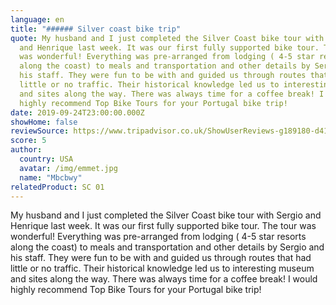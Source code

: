 ```yaml
---
language: en
title: "###### Silver coast bike trip"
quote: My husband and I just completed the Silver Coast bike tour with Sergio
  and Henrique last week. It was our first fully supported bike tour. The tour
  was wonderful! Everything was pre-arranged from lodging ( 4-5 star resorts
  along the coast) to meals and transportation and other details by Sergio and
  his staff. They were fun to be with and guided us through routes that had
  little or no traffic. Their historical knowledge led us to interesting museum
  and sites along the way. There was always time for a coffee break! I would
  highly recommend Top Bike Tours for your Portugal bike trip!
date: 2019-09-24T23:00:00.000Z
showHome: false
reviewSource: https://www.tripadvisor.co.uk/ShowUserReviews-g189180-d4105907-r712858728-Top_Bike_tours_Portugal-Porto_Porto_District_Northern_Portugal.html
score: 5
author:
  country: USA
  avatar: /img/emmet.jpg
  name: "Mbcbwy"
relatedProduct: SC 01
---
```

My husband and I just completed the Silver Coast bike tour with Sergio and Henrique last week. It was our first fully supported bike tour. The tour was wonderful! Everything was pre-arranged from lodging ( 4-5 star resorts along the coast) to meals and transportation and other details by Sergio and his staff. They were fun to be with and guided us through routes that had little or no traffic. Their historical knowledge led us to interesting museum and sites along the way. There was always time for a coffee break! I would highly recommend Top Bike Tours for your Portugal bike trip!